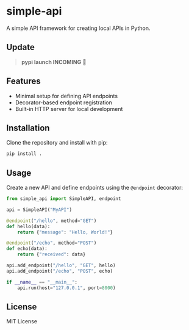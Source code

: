 # simple-api

A simple API framework for creating local APIs in Python.

## Update
> **pypi launch INCOMING** 🚀


## Features

- Minimal setup for defining API endpoints
- Decorator-based endpoint registration
- Built-in HTTP server for local development

## Installation

Clone the repository and install with pip:

```sh
pip install .
```

## Usage

Create a new API and define endpoints using the `@endpoint` decorator:

```python
from simple_api import SimpleAPI, endpoint

api = SimpleAPI("MyAPI")

@endpoint("/hello", method="GET")
def hello(data):
    return {"message": "Hello, World!"}

@endpoint("/echo", method="POST")
def echo(data):
    return {"received": data}

api.add_endpoint("/hello", "GET", hello)
api.add_endpoint("/echo", "POST", echo)

if __name__ == "__main__":
    api.run(host="127.0.0.1", port=8000)
```



## License

MIT License